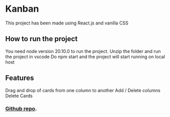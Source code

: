 # Kanban

This project has been made using React.js and vanilla CSS

## How to run the project

You need node version 20.10.0 to run the project.
Unzip the folder and run the project in vscode
Do npm start and the project will start running on local host

## Features
Drag and drop of cards from one column to another
Add / Delete columns
Delete Cards

### [Github repo](https://github.com/srishtigautam21/kanban-board).
